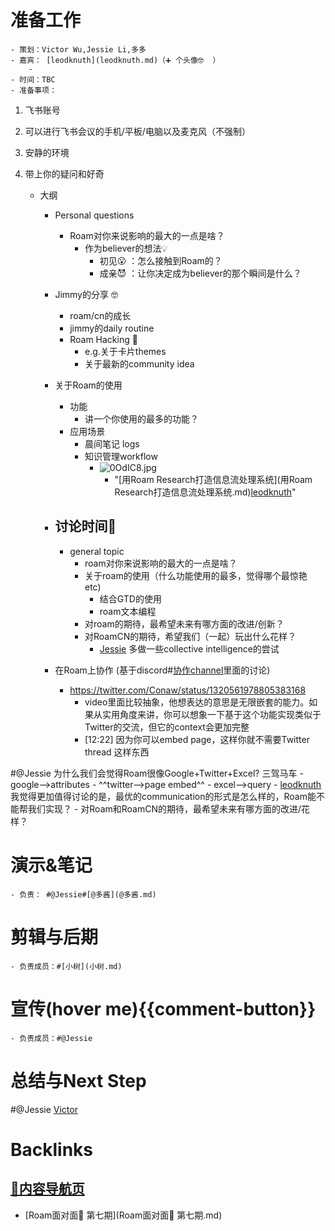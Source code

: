 
# 准备工作
    - 策划：Victor Wu,Jessie Li,多多
    - 嘉宾： [leodknuth](leodknuth.md)（➕ 个头像🤓  ）
        - 
    - 时间：TBC
    - 准备事项：
        
1. 飞书账号
        
2. 可以进行飞书会议的手机/平板/电脑以及麦克风（不强制）
        
3. 安静的环境
        
4. 带上你的疑问和好奇
    - 大纲
        - Personal questions
            - Roam对你来说影响的最大的一点是啥？
                - 作为believer的想法💡 
                    - 初见😮 ：怎么接触到Roam的？
                    - 成亲😈 ：让你决定成为believer的那个瞬间是什么？
        - Jimmy的分享 🤓  
            - roam/cn的成长
            - jimmy的daily routine
            - Roam Hacking 👾
                - e.g.关于卡片themes
                - 关于最新的community idea
        - 关于Roam的使用
            - 功能
                - 讲一个你使用的最多的功能？
            - 应用场景
                - 晨间笔记 logs
                - 知识管理workflow
                    - ![0OdIC8.jpg](https://s1.ax1x.com/2020/10/17/0OdIC8.jpg)
                        - "[用Roam Research打造信息流处理系统](用Roam Research打造信息流处理系统.md)[leodknuth](leodknuth.md)"
        - 讨论时间🤩  
            - 

            - general topic
                - roam对你来说影响的最大的一点是啥？
                - 关于roam的使用（什么功能使用的最多，觉得哪个最惊艳 etc)
                    - 结合GTD的使用
                    - roam文本编程
                - 对roam的期待，最希望未来有哪方面的改进/创新？
                - 对RoamCN的期待，希望我们（一起）玩出什么花样？
                    - [Jessie](Jessie.md) 多做一些collective intelligence的尝试
        - 在Roam上协作 (基于discord#[协作channel](协作channel.md)里面的讨论)
            - https://twitter.com/Conaw/status/1320561978805383168
                - video里面比较抽象，他想表达的意思是无限嵌套的能力。如果从实用角度来讲，你可以想象一下基于这个功能实现类似于Twitter的交流，但它的context会更加完整
                - [12:22] 因为你可以embed page，这样你就不需要Twitter thread 这样东西
            
#@Jessie 为什么我们会觉得Roam很像Google+Twitter+Excel? 三驾马车
                - google-->attributes
                - ^^twitter-->page embed^^
                - excel-->query
            - [leodknuth](leodknuth.md) 我觉得更加值得讨论的是，最优的communication的形式是怎么样的，Roam能不能帮我们实现？
        - 对Roam和RoamCN的期待，最希望未来有哪方面的改进/花样？

# 演示&笔记
    - 负责： #@Jessie#[@多酱](@多酱.md)

# 剪辑与后期
    - 负责成员：#[小树](小树.md) 

# 宣传(hover me){{comment-button}}
    - 负责成员：#@Jessie

# 总结与Next Step
    
#@Jessie [Victor](Victor.md)

# Backlinks
## [🎈内容导航页](🎈内容导航页.md)
- [Roam面对面🍜 第七期](Roam面对面🍜 第七期.md)

